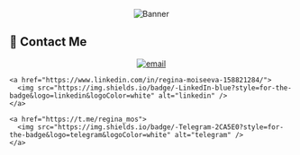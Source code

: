 <p align="center">
    <img src="https://git-profile-readme-banner.vercel.app/api/python?username=ReginaMos&txt=front-end%20developer&bg=LightSteelBlue&fill=black" alt="Banner" />
</p>
  
<h2>📱 Contact Me</h2>

<p align="center">
    <a href="mailto:moiseevaryu@gmail.com">
      <img src="https://img.shields.io/badge/Email-blue?style=for-the-badge&logo=gmail&logoColor=white" alt="email" />
    </a>
  
    <a href="https://www.linkedin.com/in/regina-moiseeva-158821284/">
      <img src="https://img.shields.io/badge/-LinkedIn-blue?style=for-the-badge&logo=linkedin&logoColor=white" alt="linkedin" />
    </a>

    <a href="https://t.me/regina_mos">
      <img src="https://img.shields.io/badge/-Telegram-2CA5E0?style=for-the-badge&logo=telegram&logoColor=white" alt="telegram" />
    </a>
</p>
  

<!--
**ReginaMos/reginamos** is a ✨ _special_ ✨ repository because its `README.md` (this file) appears on your GitHub profile.

Here are some ideas to get you started:

- 🔭 I’m currently working on ...
- 🌱 I’m currently learning ...
- 👯 I’m looking to collaborate on ...
- 🤔 I’m looking for help with ...
- 💬 Ask me about ...
- 📫 How to reach me: ...
- 😄 Pronouns: ...
- ⚡ Fun fact: ...
-->
